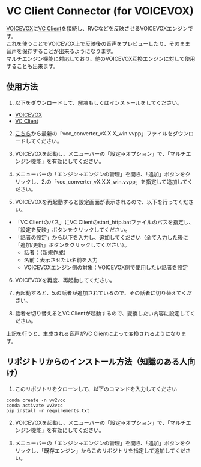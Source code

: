 # VC Client Connector (for VOICEVOX)

[VOICEVOX](https://voicevox.hiroshiba.jp/)に[VC Client](https://github.com/w-okada/voice-changer)を接続し、RVCなどを反映させるVOICEVOXエンジンです。  
これを使うことでVOICEVOX上で反映後の音声をプレビューしたり、そのまま音声を保存することが出来るようになります。  
マルチエンジン機能に対応しており、他のVOICEVOX互換エンジンに対して使用することも出来ます。  

## 使用方法

1. 以下をダウンロードして、解凍もしくはインストールをしてください。
- [VOICEVOX](https://voicevox.hiroshiba.jp/)
- [VC Client](https://github.com/w-okada/voice-changer)

2. [こちら]()から最新の「vcc_converter_vX.X.X_win.vvpp」ファイルをダウンロードしてください。

3. VOICEVOXを起動し、メニューバーの「設定→オプション」で、「マルチエンジン機能」を有効にしてください。

4. メニューバーの「エンジン→エンジンの管理」を開き、「追加」ボタンをクリックし、2.の「vcc_converter_vX.X.X_win.vvpp」を指定して追加してください。

5. VOICEVOXを再起動すると設定画面が表示されるので、以下を行ってください。
- 「VC Clientのパス」にVC Clientのstart_http.batファイルのパスを指定し、「設定を反映」ボタンをクリックしてください。
- 「話者の設定」から以下を入力し、追加してください（全て入力した後に「追加/更新」ボタンをクリックしてください）。
  - 話者：（新規作成）
  - 名前：表示させたい名前を入力
  - VOICEVOXエンジン側の対象：VOICEVOX側で使用したい話者を設定

6. VOICEVOXを再度、再起動してください。

7. 再起動すると、5.の話者が追加されているので、その話者に切り替えてください。

8. 話者を切り替えるとVC Clientが起動するので、変換したい内容に設定してください。

上記を行うと、生成される音声がVC Clientによって変換されるようになります。

## リポジトリからのインストール方法（知識のある人向け）

1. このリポジトリをクローンして、以下のコマンドを入力してください

```
conda create -n vv2vcc
conda activate vv2vcc
pip install -r requirements.txt
```

2. VOICEVOXを起動し、メニューバーの「設定→オプション」で、「マルチエンジン機能」を有効にしてください。

3. メニューバーの「エンジン→エンジンの管理」を開き、「追加」ボタンをクリックし、「既存エンジン」からこのリポジトリを指定して追加してください。
